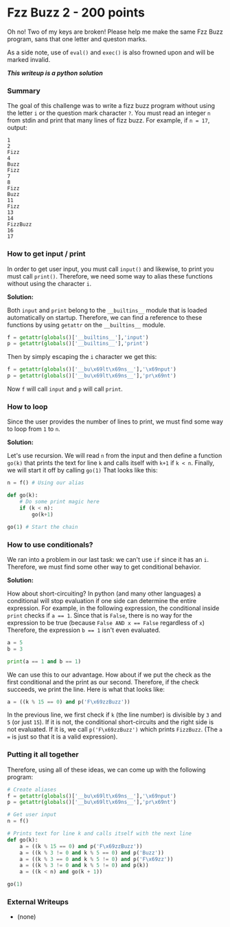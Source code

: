 # Fzz Buzz 2 - 200 points

Oh no! Two of my keys are broken! Please help me make the same Fzz Buzz program, sans that one letter and queston marks.

As a side note, use of `eval()` and `exec()` is also frowned upon and will be marked invalid.

***This writeup is a python solution***

### Summary

The goal of this challenge was to write a fizz buzz program without using the letter `i` or the question mark character `?`. You must read an integer `n` from stdin and print that many lines of fizz buzz. For example, if `n = 17`, output:

```
1
2
Fizz
4
Buzz
Fizz
7
8
Fizz
Buzz
11
Fizz
13
14
FizzBuzz
16
17
```

### How to get input / print

In order to get user input, you must call `input()` and likewise, to print you must call `print()`. Therefore, we need some way to alias these functions without using the character `i`.

**Solution:**

Both `input` and `print` belong to the `__builtins__` module that is loaded automatically on startup. Therefore, we can find a reference to these functions by using `getattr` on the `__builtins__` module.

```python
f = getattr(globals()['__builtins__'],'input')
p = getattr(globals()['__builtins__'],'print')
```

Then by simply escaping the `i` character we get this:

```python
f = getattr(globals()['__bu\x69lt\x69ns__'],'\x69nput')
p = getattr(globals()['__bu\x69lt\x69ns__'],'pr\x69nt')
```

Now `f` will call `input` and `p` will call `print`.

### How to loop

Since the user provides the number of lines to print, we must find some way to loop from `1` to `n`.

**Solution:**

Let's use recursion. We will read `n` from the input and then define a function `go(k)` that prints the text for line `k` and calls itself with `k+1` if `k < n`. Finally, we will start it off by calling `go(1)` That looks like this:

```python
n = f() # Using our alias

def go(k):
	# Do some print magic here
	if (k < n):
		go(k+1)

go(1) # Start the chain
```

### How to use conditionals?

We ran into a problem in our last task: we can't use `if` since it has an `i`. Therefore, we must find some other way to get conditional behavior.

**Solution:**

How about short-circuiting? In python (and many other languages) a conditional will stop evaluation if one side can determine the entire expression. For example, in the following expression, the conditional inside `print` checks if `a == 1`. Since that is `False`, there is no way for the expression to be true (because `False AND x == False` regardless of `x`) Therefore, the expression `b == 1` isn't even evaluated.

```python
a = 5
b = 3

print(a == 1 and b == 1)
```

We can use this to our advantage. How about if we put the check as the first conditional and the print as our second. Therefore, if the check succeeds, we print the line. Here is what that looks like:

```python
a = ((k % 15 == 0) and p('F\x69zzBuzz'))
```

In the previous line, we first check if `k` (the line number) is divisible by `3` and `5` (or just `15`). If it is not, the conditional short-circuits and the right side is not evaluated. If it is, we call `p('F\x69zzBuzz')` which prints `FizzBuzz`. (The `a =` is just so that it is a valid expression).

### Putting it all together

Therefore, using all of these ideas, we can come up with the following program:

```python
# Create aliases
f = getattr(globals()['__bu\x69lt\x69ns__'],'\x69nput')
p = getattr(globals()['__bu\x69lt\x69ns__'],'pr\x69nt')

# Get user input
n = f()

# Prints text for line k and calls itself with the next line
def go(k):
	a = ((k % 15 == 0) and p('F\x69zzBuzz'))
	a = ((k % 3 != 0 and k % 5 == 0) and p('Buzz'))
	a = ((k % 3 == 0 and k % 5 != 0) and p('F\x69zz'))
	a = ((k % 3 != 0 and k % 5 != 0) and p(k))
	a = ((k < n) and go(k + 1))

go(1)
```


### External Writeups

* \(none\)
